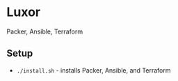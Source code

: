 # Luxor

Packer, Ansible, Terraform

## Setup

- `./install.sh` - installs Packer, Ansible, and Terraform
